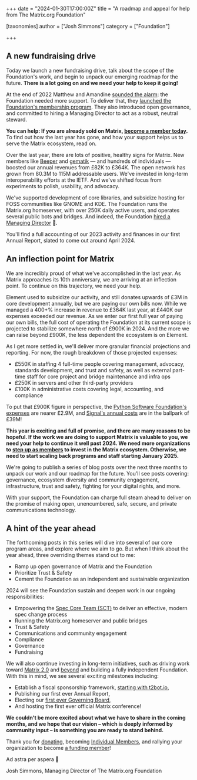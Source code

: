 +++
date = "2024-01-30T17:00:00Z"
title = "A roadmap and appeal for help from The Matrix.org Foundation"

[taxonomies]
author = ["Josh Simmons"]
category = ["Foundation"]

+++

## A new fundraising drive

Today we launch a new fundraising drive, talk about the scope of the Foundation's work, and begin to unpack our emerging roadmap for the future. **There is a lot going on and we need your help to keep it going!**

At the end of 2022 Matthew and Amandine [sounded the alarm](https://matrix.org/blog/2022/12/25/the-matrix-holiday-update-2022/): the Foundation needed more support. To deliver that, they [launched the Foundation's membership program](https://matrix.org/blog/2022/12/01/funding-matrix-via-the-matrix-org-foundation/#introducing-foundation-memberships-and-the-governing-board). They also introduced open governance, and committed to hiring a Managing Director to act as a robust, neutral steward.

**You can help: If you are already sold on Matrix, [become a member today](https://matrix.org/membership/).** To find out how the last year has gone, and how your support helps us to serve the Matrix ecosystem, read on.

Over the last year, there are lots of positive, healthy signs for Matrix. New members like [Beeper](https://matrix.org/blog/2023/06/beeper-joins-the-foundation/) and [gematik](https://matrix.org/blog/2023/06/gematik-joins-the-foundation/) — and hundreds of individuals ​— boosted our annual revenues from £82K to £364K. The open network has grown from 80.3M to 115M addressable users. We've invested in long-term interoperability efforts at the IETF. And we've shifted focus from experiments to polish, usability, and advocacy.

We've supported development of core libraries, and subsidize hosting for FOSS communities like GNOME and KDE. The Foundation runs the Matrix.org homeserver, with over 250K daily active users, and operates several public bots and bridges. And indeed, the Foundation [hired a Managing Director](https://matrix.org/blog/2023/10/26/hello-world/) 👋.

You'll find a full accounting of our 2023 activity and finances in our first Annual Report, slated to come out around April 2024.

<!-- more -->

## An inflection point for Matrix

We are incredibly proud of what we've accomplished in the last year. As Matrix approaches its 10th anniversary, we are arriving at an inflection point. To continue on this trajectory, we need your help.

Element used to subsidize our activity, and still donates upwards of £3M in core development annually, but we are paying our own bills now. While we managed a 400+% increase in revenue to £364K last year, at £440K our expenses exceeded our revenue. As we enter our first full year of paying our own bills, the full cost of operating the Foundation at its current scope is projected to stabilize somewhere north of £900K in 2024. And the more we can raise beyond £900K, the less dependent the ecosystem is on Element.

As I get more settled in, we'll deliver more granular financial projections and reporting. For now, the rough breakdown of those projected expenses:

- £550K in staffing 4 full-time people covering management, advocacy, standards development, and trust and safety, as well as external part-time staff for core project and bridge maintenance and infra ops
- £250K in servers and other third-party providers
- £100K in administrative costs covering legal, accounting, and compliance

To put that £900K figure in perspective, the [Python Software Foundation's expenses](https://www.python.org/psf/records/) are nearer £2.9M, and [Signal's annual costs](https://signal.org/blog/signal-is-expensive/) are in the ballpark of £39M!

**This year is exciting and full of promise, and there are many reasons to be hopeful. If the work we are doing to support Matrix is valuable to you, we need your help to continue it well past 2024. We need more organizations to [step up as members](https://matrix.org/membership/) to invest in the Matrix ecosystem. Otherwise, we need to start scaling back programs and staff starting January 2025.**

We're going to publish a series of blog posts over the next three months to unpack our work and our roadmap for the future. You'll see posts covering: governance, ecosystem diversity and community engagement, infrastructure, trust and safety, fighting for your digital rights, and more.

With your support, the Foundation can charge full steam ahead to deliver on the promise of making open, unencumbered, safe, secure, and private communications technology.

## A hint of the year ahead

The forthcoming posts in this series will dive into several of our core program areas, and explore where we aim to go. But when I think about the year ahead, three overriding themes stand out to me:

- Ramp up open governance of Matrix and the Foundation
- Prioritize Trust & Safety
- Cement the Foundation as an independent and sustainable organization

2024 will see the Foundation sustain and deepen work in our ongoing responsibilities:

- Empowering the [Spec Core Team (SCT)](https://matrix.org/about/#the-spec-core-team) to deliver an effective, modern spec change process
- Running the Matrix.org homeserver and public bridges
- Trust & Safety
- Communications and community engagement
- Compliance
- Governance
- Fundraising

We will also continue investing in long-term initiatives, such as driving work toward [Matrix 2.0](https://matrix.org/blog/2023/09/matrix-2-0/) and [beyond](https://matrix.org/blog/2023/12/25/the-matrix-holiday-update-2023/) and building a fully independent Foundation. With this in mind, we see several exciting milestones including:

- Establish a fiscal sponsorship framework, [starting with t2bot.io](https://t2bot.io/),
- Publishing our first ever Annual Report,
- Electing our [first ever Governing Board](https://matrix.org/blog/2023/12/electing-our-first-governing-board/),
- And hosting the first ever official Matrix conference!

**We couldn't be more excited about what we have to share in the coming months, and we hope that our vision – which is deeply informed by community input – is something you are ready to stand behind.**

Thank you for [donating](https://matrix.org/support/), becoming [Individual Members](https://donorbox.org/membership-303), and rallying your organization to become [a funding member](https://matrix.org/membership/)!

Ad astra per aspera 🚀

Josh Simmons, Managing Director of The Matrix.org Foundation
